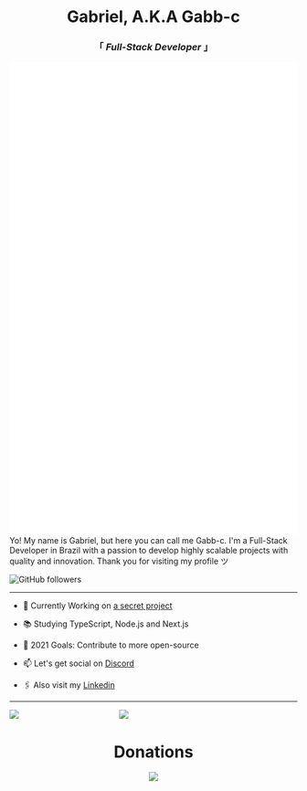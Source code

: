 <div align="center" justify="center">
 
<h1>Gabriel, A.K.A Gabb-c</h1>
<h3> 「  <em>Full-Stack Developer</em>  」 </h3>

</div>

<img align="left" alt="Metrics" src="https://github.com/Gabb-c/Gabb-c/blob/main/github-metrics.svg" />

<p align="left" >
Yo! My name is Gabriel, but here you can call me Gabb-c. I'm a Full-Stack Developer in Brazil with a passion to develop highly scalable projects with quality and innovation. Thank you for visiting my profile ツ
<br/>
</p>

<img alt="GitHub followers" src="https://img.shields.io/github/followers/Gabb-c?style=social" />

---

- 🔭 Currently Working on [a secret project](https://www.youtube.com/watch?v=dQw4w9WgXcQ)

- 📚 Studying TypeScript, Node.js and Next.js

- 🏹 2021 Goals: Contribute to more open-source

- 📫 Let's get social on [Discord](https://discordapp.com/users/345609067181375490/)

- 🖇 Also visit my [Linkedin](https://www.linkedin.com/in/gabriel-da-cunha/)

---

<img align="left" width="38%" src="https://github-readme-stats.vercel.app/api?username=Gabb-c&count_private=true&show_icons=true&theme=tokyonight" />
<img align="left" width="38%" src="https://github-readme-stats.vercel.app/api/top-langs/?username=Gabb-c&theme=tokyonight&layout=compact" />

<div align="center" >
  <br />
  <h1>Donations</h1>
  <a href="https://liberapay.com/Gabb-c/donate">
    <img src="https://img.shields.io/badge/Liberapay-000000.svg?style=for-the-badge&logo=liberapay&logoColor=fff&labelColor=F6C915&logoWidth=25" />
  </a>
</div>

<!-- If you're using "main" as default branch
![Metrics](https://github.com/Gabb-c/Gabb-c/blob/main/github-metrics.svg)
-->
